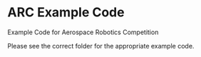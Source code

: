 # ARC Example Code
Example Code for Aerospace Robotics Competition 

Please see the correct folder for the appropriate example code.
